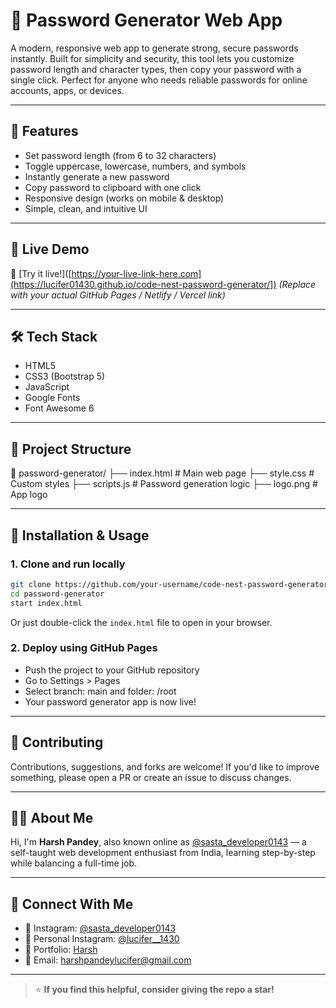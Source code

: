 
# 🔐 Password Generator Web App

A modern, responsive web app to generate strong, secure passwords instantly. Built for simplicity and security, this tool lets you customize password length and character types, then copy your password with a single click. Perfect for anyone who needs reliable passwords for online accounts, apps, or devices.


---

## 🚀 Features

- Set password length (from 6 to 32 characters)
- Toggle uppercase, lowercase, numbers, and symbols
- Instantly generate a new password
- Copy password to clipboard with one click
- Responsive design (works on mobile & desktop)
- Simple, clean, and intuitive UI

---

## 📸 Live Demo

🚀 [Try it live!]([https://your-live-link-here.com](https://lucifer01430.github.io/code-nest-password-generator/])
*(Replace with your actual GitHub Pages / Netlify / Vercel link)*

---

## 🛠️ Tech Stack

- HTML5
- CSS3 (Bootstrap 5)
- JavaScript
- Google Fonts
- Font Awesome 6

---

## 📁 Project Structure

📁 password-generator/
├── index.html        # Main web page
├── style.css         # Custom styles
├── scripts.js        # Password generation logic
├── logo.png          # App logo

---

## 🚀 Installation & Usage

### 1. Clone and run locally

```bash
git clone https://github.com/your-username/code-nest-password-generator.git
cd password-generator
start index.html
```
Or just double-click the `index.html` file to open in your browser.

### 2. Deploy using GitHub Pages

- Push the project to your GitHub repository
- Go to Settings > Pages
- Select branch: main and folder: /root
- Your password generator app is now live!

---

## 🙌 Contributing

Contributions, suggestions, and forks are welcome!
If you'd like to improve something, please open a PR or create an issue to discuss changes.

---

## 🙋‍♂️ About Me

Hi, I'm **Harsh Pandey**, also known online as [@sasta_developer0143](https://www.instagram.com/sasta_developer0143) — a self-taught web development enthusiast from India, learning step-by-step while balancing a full-time job.

---

## 🤝 Connect With Me

- 📸 Instagram: [@sasta_developer0143](https://www.instagram.com/sasta_developer0143)
- 📸 Personal Instagram: [@lucifer__1430](https://www.instagram.com/lucifer__1430)
- 💼 Portfolio: [Harsh](https://lucifer01430.github.io/Portfolio/)
- 📧 Email: harshpandeylucifer@gmail.com

---

> ⭐ **If you find this helpful, consider giving the repo a star!**
